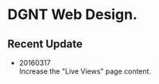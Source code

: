 DGNT Web Design.
=========


## Recent Update ##

- 20160317  
  Increase the "Live Views" page content.  







